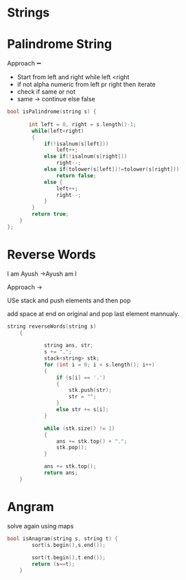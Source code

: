 # Strings

# Palindrome String

Approach ➖

- Start from left and right while left <right
- if not alpha numeric from left pr right then iterate
- check if same or not
- same → continue else false

```cpp
bool isPalindrome(string s) {
   
       int left = 0, right = s.length()-1;
        while(left<right)
        {
            if(!isalnum(s[left])) 
                left++;
            else if(!isalnum(s[right])) 
                right--;
            else if(tolower(s[left])!=tolower(s[right])) 
                return false;
            else {
                left++; 
                right--;
            }
        }
        return true;
    }
};
```

# Reverse Words

I am Ayush →Ayush am I

Approach → 

USe stack and push elements and then pop

add space at end on original and pop last element mannualy.

```cpp
string reverseWords(string s) 
    { 
       
            string ans, str;
            s += ".";
            stack<string> stk;
            for (int i = 0; i < s.length(); i++)
            {
                if (s[i] == '.')
                {
                    stk.push(str);
                    str = "";
                }
                else str += s[i];
            }

            while (stk.size() != 1)
            {
                ans += stk.top() + ".";
                stk.pop();
            }

            ans += stk.top();
            return ans;
    }
```

# Angram

solve again using maps

```cpp
bool isAnagram(string s, string t) {
        sort(s.begin(),s.end());
        
        sort(t.begin(),t.end());
        return (s==t);
    }
```